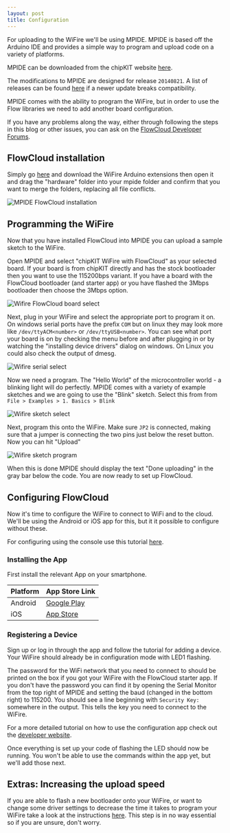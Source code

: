 ```yaml
---
layout: post
title: Configuration
---
```


For uploading to the WiFire we'll be using MPIDE. MPIDE is based off the Arduino IDE and provides a simple way to program and upload code on a variety of platforms.

MPIDE can be downloaded from the chipKIT website [here](http://chipkit.net/started/install-chipkit-software/).

The modifications to MPIDE are designed for release `20140821`. A list of releases can be found [here](http://chipkit.s3.amazonaws.com/index.html) if a newer update breaks compatibility. 

MPIDE comes with the ability to program the WiFire, but in order to use the Flow libraries we need to add another board configuration.

If you have any problems along the way, either through following the steps in this blog or other issues, you can ask on the [FlowCloud Developer Forums](http://forum.imgtec.com/categories/flow-developers).

## FlowCloud installation

Simply go [here](http://flow.imgtec.com/developers/develop/embedded/pic32mz-free-rtos/downloads) and download the WiFire Arduino extensions then open it and drag the "hardware" folder into your mpide folder and confirm that you want to merge the folders, replacing all file conflicts.

![MPIDE FlowCloud installation](/flow-on-arduino/images/MPIDE-flowcloud-install.png)

## Programming the WiFire

Now that you have installed FlowCloud into MPIDE you can upload a sample sketch to the WiFire.

Open MPIDE and select "chipKIT WiFire with FlowCloud" as your selected board. If your board is from chipKIT directly and has the stock bootloader then you want to use the 115200bps variant. 
If you have a board with the FlowCloud bootloader (and starter app) or you have flashed the 3Mbps bootloader then choose the 3Mbps option.

![Wifire FlowCloud board select](/flow-on-arduino/images/board-select.png)

Next, plug in your WiFire and select the appropriate port to program it on.
On windows serial ports have the prefix `COM` but on linux they may look more like `/dev/ttyACM<number>` or `/dev/ttyUSB<number>`.
You can see what port your board is on by checking the menu before and after plugging in or by watching the "installing device drivers" dialog on windows.
On Linux you could also check the output of dmesg.

![Wifire serial select](/flow-on-arduino/images/serial-select.png)

Now we need a program. The "Hello World" of the microcontroller world - a blinking light will do perfectly.
MPIDE comes with a variety of example sketches and we are going to use the "Blink" sketch.
Select this from from `File > Examples > 1. Basics > Blink `

![Wifire sketch select](/flow-on-arduino/images/sketch-select.png)

Next, program this onto the WiFire. Make sure `JP2` is connected, making sure that a jumper is connecting the two pins just below the reset button.
Now you can hit "Upload"

![Wifire sketch program](/flow-on-arduino/images/sketch-program.png)

When this is done MPIDE should display the text "Done uploading" in the gray bar below the code.
You are now ready to set up FlowCloud.

## Configuring FlowCloud

Now it's time to configure the WiFire to connect to WiFi and to the cloud.
We'll be using the Android or iOS app for this, but it it possible to configure without these.

For configuring using the console use this tutorial [here](/flow-on-arduino/pages/console-setup).


### Installing the App

First install the relevant App on your smartphone. 

<table>
	<thead>			
		<tr>
			<th>Platform</th>
			<th>App Store Link</th>
		</tr>		
	</thead>		
	<tbody>			
		<tr class="even">
			<td>
				<span class="c-android-logo q-inline"></span>Android
			</td>
			<td>
				<a href="https://play.google.com/store/apps/details?id=com.imgtec.hobbyist" target="_blank">Google Play</a>
			</td>
		</tr>
		<tr class="odd">
			<td>
				<span class="c-ios-logo q-inline"></span>iOS
			</td>
			<td>
				<a href="https://itunes.apple.com/gb/app/makeitflow/id907526535?mt=8" target="_blank">App Store</a>
			</td>
		</tr>
	</tbody>
</table>

### Registering a Device 

Sign up or log in through the app and follow the tutorial for adding a device.
Your WiFire should already be in configuration mode with LED1 flashing.

The password for the WiFi network that you need to connect to should be printed on the box if you got your WiFire with the FlowCloud starter app. If you don't have the password you can find it by opening the Serial Monitor from the top right of MPIDE and setting the baud (changed in the bottom right) to 115200. You should see a line beginning with `Security Key:    ` somewhere in the output. This tells the key you need to connect to the WiFire.

For a more detailed tutorial on how to use the configuration app check out the [developer website](http://flow.imgtec.com/developers/help/wifire/wifire-to-flow). 

Once everything is set up your code of flashing the LED should now be running. You won't be able to use the commands within the app yet, but we'll add those next.

## Extras&#58; Increasing the upload speed

If you are able to flash a new bootloader onto your WiFire, or want to change some driver settings to decrease the time it takes to program your WiFire take a look at the instructions [here](/flow-on-arduino/pages/faster-upload). This step is in no way essential so if you are unsure, don't worry.
